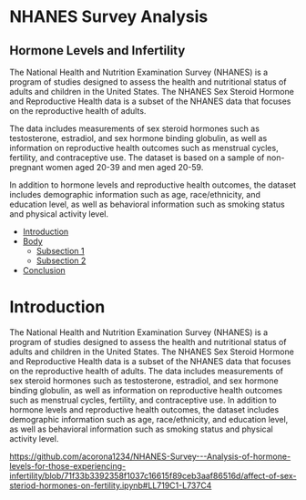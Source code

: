 # NHANES Survey Analysis
## Hormone Levels and Infertility

The National Health and Nutrition Examination Survey (NHANES) is a program of studies designed to assess the health and nutritional status of adults and children in the United States. The NHANES Sex Steroid Hormone and Reproductive Health data is a subset of the NHANES data that focuses on the reproductive health of adults.

The data includes measurements of sex steroid hormones such as testosterone, estradiol, and sex hormone binding globulin, as well as information on reproductive health outcomes such as menstrual cycles, fertility, and contraceptive use. The dataset is based on a sample of non-pregnant women aged 20-39 and men aged 20-59.

In addition to hormone levels and reproductive health outcomes, the dataset includes demographic information such as age, race/ethnicity, and education level, as well as behavioral information such as smoking status and physical activity level.
 
* [Introduction](#section-one)
* [Body](#section-two)
    - [Subsection 1](#subsection-one)
    - [Subsection 2](#anything-you-like)
* [Conclusion](#section-three)

<a id="section-one"></a>
# Introduction
The National Health and Nutrition Examination Survey (NHANES) is a program of studies designed to assess the health and nutritional status of adults and children in the United States. The NHANES Sex Steroid Hormone and Reproductive Health data is a subset of the NHANES data that focuses on the reproductive health of adults. The data includes measurements of sex steroid hormones such as testosterone, estradiol, and sex hormone binding globulin, as well as information on reproductive health outcomes such as menstrual cycles, fertility, and contraceptive use. In addition to hormone levels and reproductive health outcomes, the dataset includes demographic information such as age, race/ethnicity, and education level, as well as behavioral information such as smoking status and physical activity level.

https://github.com/acorona1234/NHANES-Survey---Analysis-of-hormone-levels-for-those-experiencing-infertility/blob/71f33b3392358f1037c16615f89ceb3aaf86516d/affect-of-sex-steriod-hormones-on-fertility.ipynb#LL719C1-L737C4
